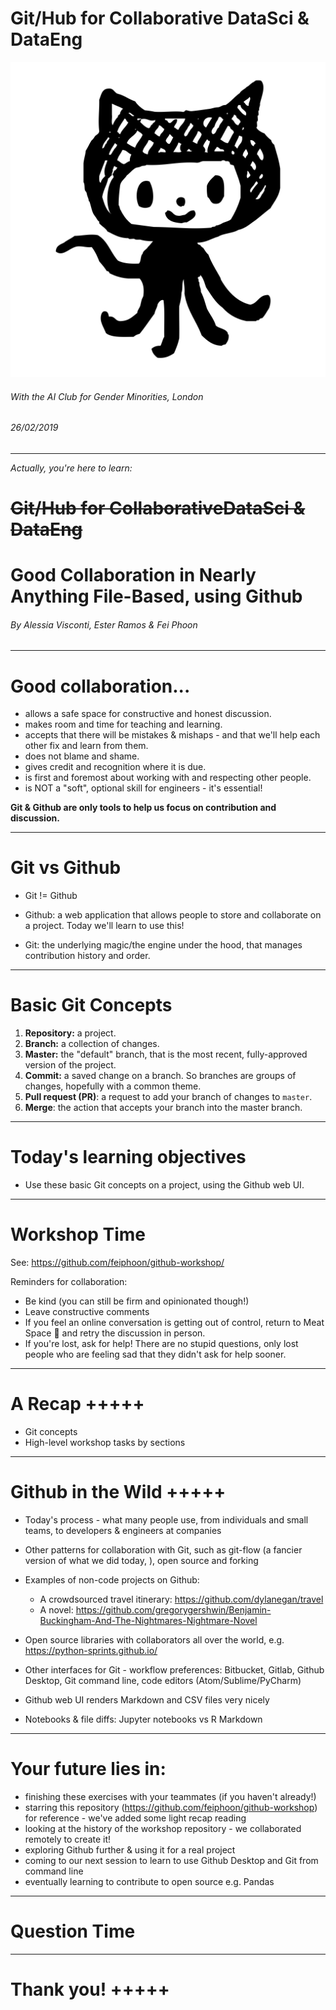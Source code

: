 <!--
$size: 4:3
$theme: gaia
template: invert
page_number: true
-->
# Git/Hub for Collaborative DataSci & DataEng

![40%](images/octocat.png)

###### *With the AI Club for Gender Minorities, London*
###### *26/02/2019*

---
*Actually, you're here to learn:*
# ~~Git/Hub for CollaborativeDataSci & DataEng~~
# Good Collaboration in Nearly Anything File-Based, using Github

###### By Alessia Visconti, Ester Ramos & Fei Phoon

---
# Good collaboration...

- allows a safe space for constructive and honest discussion.
- makes room and time for teaching and learning.
- accepts that there will be mistakes & mishaps - and that we'll help each other fix and learn from them.
- does not blame and shame.
- gives credit and recognition where it is due.
- is first and foremost about working with and respecting other people.
- is NOT a "soft", optional skill for engineers - it's essential!

**Git & Github are only tools to help us focus on contribution and discussion.**

---
# Git vs Github

- Git != Github

- Github: a web application that allows people to store and collaborate on a project. Today we'll learn to use this!

- Git: the underlying magic/the engine under the hood, that manages contribution history and order.

---
# Basic Git Concepts

1. **Repository:** a project.
2. **Branch:** a collection of changes.
3. **Master:** the "default" branch, that is the most recent, fully-approved version of the project.
4. **Commit:** a saved change on a branch. So branches are groups of changes, hopefully with a common theme.
5. **Pull request (PR)**: a request to add your branch of changes to `master`.
6. **Merge**: the action that accepts your branch into the master branch.

---
# Today's learning objectives

- Use these basic Git concepts on a project, using the Github web UI.


---
# Workshop Time

See: https://github.com/feiphoon/github-workshop/

Reminders for collaboration:

- Be kind (you can still be firm and opinionated though!)
- Leave constructive comments
- If you feel an online conversation is getting out of control, return to Meat Space :meat_on_bone: and retry the discussion in person.
- If you're lost, ask for help! There are no stupid questions, only lost people who are feeling sad that they didn't ask for help sooner.

---

# A Recap +++++

- Git concepts
- High-level workshop tasks by sections

---
# Github in the Wild +++++

- Today's process - what many people use, from individuals and small teams, to developers & engineers at companies

- Other patterns for collaboration with Git, such as git-flow (a fancier version of what we did today, ), open source and forking


- Examples of non-code projects on Github:
  - A crowdsourced travel itinerary: https://github.com/dylanegan/travel
  - A novel: https://github.com/gregorygershwin/Benjamin-Buckingham-And-The-Nightmares-Nightmare-Novel

- Open source libraries with collaborators all over the world, e.g. https://python-sprints.github.io/


- Other interfaces for Git - workflow preferences: Bitbucket, Gitlab, Github Desktop, Git command line, code editors (Atom/Sublime/PyCharm)


- Github web UI renders Markdown and CSV files very nicely
- Notebooks & file diffs: Jupyter notebooks vs R Markdown
---

# Your future lies in:

- finishing these exercises with your teammates (if you haven't already!)
- starring this repository (https://github.com/feiphoon/github-workshop) for reference - we've added some light recap reading
- looking at the history of the workshop repository - we collaborated remotely to create it!
- exploring Github further & using it for a real project
- coming to our next session to learn to use Github Desktop and Git from command line
- eventually learning to contribute to open source e.g. Pandas
---

# Question Time
---

# Thank you! +++++
